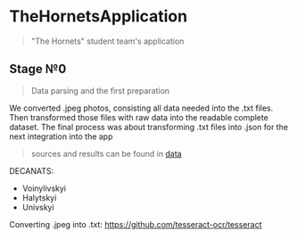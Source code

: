 # TheHornetsApplication
> "The Hornets" student team's application
## Stage №0
> Data parsing and the first preparation

We converted .jpeg photos, consisting all data needed into the .txt files. Then transformed those files with raw data into the readable complete dataset. The final process was about transforming .txt files into .json for the next integration into the app

> sources and results can be found in [data](data)

DECANATS:
* Voinylivskyi
* Halytskyi
* Univskyi

Converting .jpeg into .txt: https://github.com/tesseract-ocr/tesseract 